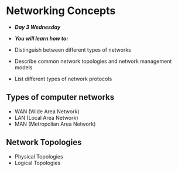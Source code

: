 # Networking Concepts
- ***Day 3 Wednesday***

- ***You will learn how to:***
- Distinguish between different types of networks
- Describe common network topologies and network management models
- List different types of network protocols

## Types of computer networks
- WAN (Wide Area Network)
- LAN (Local Area Network)
- MAN (Metropolian Area Network)

## Network Topologies
- Physical Topologies
- Logical Topologies
